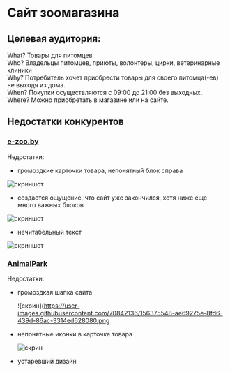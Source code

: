 # Сайт зоомагазина
## Целевая аудитория:
What? Товары для питомцев  
Who? Владельцы питомцев, приюты, волонтеры, цирки, ветеринарные клиники  
Why? Потребитель хочет приобрести товары для своего питомца(-ев) не выходя из дома.  
When? Покупки осуществляются с 09:00 до 21:00 без выходных.  
Where? Можно приобретать в магазине или на сайте.  
## Недостатки конкурентов
### [e-zoo.by](https://e-zoo.by/)
Недостатки:  
- громоздкие карточки товара, непонятный блок справа  
  
![скриншот](https://user-images.githubusercontent.com/70842136/156372426-93f5caa0-53bd-4228-a834-b8cacb4048e2.png)   
  
- создается ощущение, что сайт уже закончился, хотя ниже еще много важных блоков  
  
![скриншот](https://user-images.githubusercontent.com/70842136/156372788-0c7bd683-4733-4649-aac0-383b1eec466d.png)  
  
- нечитабельный текст  
  
![скриншот](https://user-images.githubusercontent.com/70842136/156373275-4eb72f32-93fc-4311-a9a0-b05a0d8e1e48.png)
  
### [AnimalPark](https://animalpark.by/)
Недостатки:  
- громоздкая шапка сайта  
  
  ![скрин](https://user-images.githubusercontent.com/70842136/156375548-ae69275e-8fd6-439d-86ac-3314ed628080.png
  
- непонятные иконки в карточке товара  
  
  ![скрин](https://user-images.githubusercontent.com/70842136/156375680-8ffb6da0-4a52-4d54-bb72-961577921f97.png)

- устаревший дизайн  
  
  




